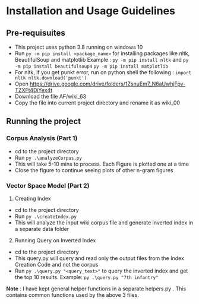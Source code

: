# Installation and Usage Guidelines

## Pre-requisuites

* This project uses python 3.8 running on windows 10
* Run `py -m pip install <package_name>` for installing packages like nltk, BeautifulSoup and matplotlib
Example : `py -m pip install nltk` and `py -m pip install beautifulsoup4` `py -m pip install matplotlib`
* For nltk, if you get punkt error, run on python shell the following :
    `import nltk
    nltk.download('punkt')`
* Open https://drive.google.com/drive/folders/1ZsnuEm7_N6aUwhjFpv-TZXFt4DiYex4t
* Download the file AF/wiki_63
* Copy the file into current project directory and rename it as wiki_00

## Running the project 

### Corpus Analysis (Part 1)
* cd to the project directory
* Run `py .\analyzeCorpus.py`
* This will take 5-10 mins to process. Each Figure is plotted one at a time
* Close the figure to continue seeing plots of other n-gram figures

### Vector Space Model (Part 2)
1) Creating Index
* cd to the project directory
* Run `py .\createIndex.py`
* This will analyze the input wiki corpus file and generate inverted index in a separate data folder

2) Running Query on Inverted Index
* cd to the project directory
* This query.py will query and read only the output files from the Index Creation Code and not the corpus
* Run `py .\query.py "<query_text>"` to query the inverted index and get the top 10 results. Example: `py .\query.py "7th infantry"` 

**Note** : I have kept general helper functions in a separate helpers.py . This contains common functions used by the above 3 files.




